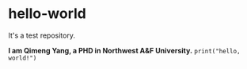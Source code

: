 # hello-world
It's a test repository.

**I am Qimeng Yang, a PHD in Northwest A&F University.**
`print("hello, world!")`
